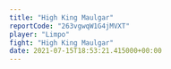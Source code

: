 ```yaml
---
title: "High King Maulgar"
reportCode: "263vgwqW1G4jMVXT"
player: "Limpo"
fight: "High King Maulgar"
date: 2021-07-15T18:53:21.415000+00:00
---
```

